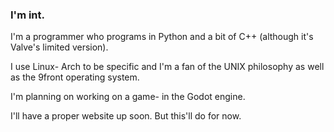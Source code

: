### I'm int.
 I'm a programmer who programs in Python and a bit of C++ (although it's Valve's limited version).
 
 I use Linux- Arch to be specific and I'm a fan of the UNIX philosophy as well as the 9front operating system.
 
 I'm planning on working on a game- in the Godot engine.
 
 I'll have a proper website up soon. But this'll do for now.

<!--
**int-72h/int-72h** is a ✨ _special_ ✨ repository because its `README.md` (this file) appears on your GitHub profile.

Here are some ideas to get you started:

- 🔭 I’m currently working on ...
- 🌱 I’m currently learning ...
- 👯 I’m looking to collaborate on ...
- 🤔 I’m looking for help with ...
- 💬 Ask me about ...
- 📫 How to reach me: ...
- 😄 Pronouns: ...
- ⚡ Fun fact: ...
-->
